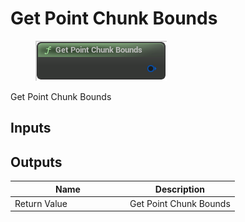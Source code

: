 # Get Point Chunk Bounds

<div align="left" data-full-width="false">

<figure><img src="../../../.gitbook/assets/Get_Point_Chunk_Bounds.png" alt=""><figcaption></figcaption></figure>

</div>

Get Point Chunk Bounds

## Inputs

## Outputs

<table><thead><tr><th width="170">Name</th><th>Description</th></tr></thead><tbody><tr><td>Return Value</td><td>Get Point Chunk Bounds</td></tr></tbody></table>
